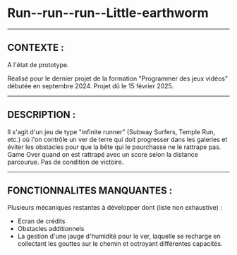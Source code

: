 # Run--run--run--Little-earthworm
--------------------------------------------------------------
CONTEXTE :
----------
A l'état de prototype.

Réalisé pour le dernier projet de la formation "Programmer des jeux vidéos" débutée en septembre 2024. Projet dû le 15 février 2025.

--------------------------------------------------------------
DESCRIPTION :
-------------
Il s'agit d'un jeu de type "infinite runner" (Subway Surfers, Temple Run, etc.) où l'on contrôle un ver de terre qui doit progresser dans les galeries et éviter les obstacles pour que la bête qui le pourchasse ne le rattrape pas.
Game Over quand on est rattrapé avec un score selon la distance parcourue. Pas de condition de victoire.

--------------------------------------------------------------
FONCTIONNALITES MANQUANTES :
----------------------------
Plusieurs mécaniques restantes à développer dont (liste non exhaustive) :
- Ecran de crédits
- Obstacles additionnels
- La gestion d'une jauge d'humidité pour le ver, laquelle se recharge en collectant les gouttes sur le chemin et octroyant différentes capacités.
